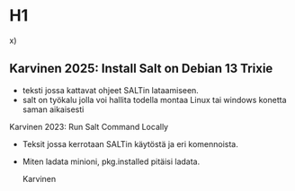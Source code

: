 # H1
x)
## Karvinen 2025: Install Salt on Debian 13 Trixie
- teksti jossa kattavat ohjeet SALTin lataamiseen.
- salt on työkalu jolla voi hallita todella montaa Linux tai windows konetta saman aikaisesti
  
Karvinen 2023: Run Salt Command Locally
- Teksit jossa kerrotaan SALTin käytöstä ja eri komennoista.
- Miten ladata minioni, pkg.installed pitäisi ladata.

  Karvinen
